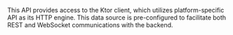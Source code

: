 This API provides access to the Ktor client, which utilizes platform-specific API as its HTTP engine. This data source is pre-configured to facilitate both REST and WebSocket communications with the backend.